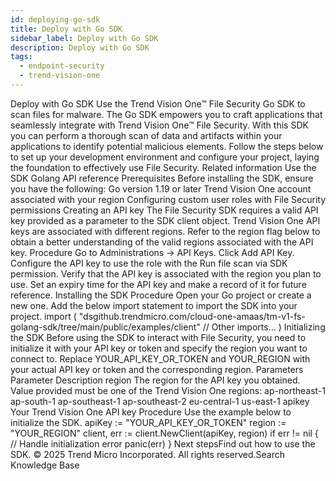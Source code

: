 ```yaml
---
id: deploying-go-sdk
title: Deploy with Go SDK
sidebar_label: Deploy with Go SDK
description: Deploy with Go SDK
tags:
  - endpoint-security
  - trend-vision-one
---
```


 Deploy with Go SDK Use the Trend Vision One™ File Security Go SDK to scan files for malware. The Go SDK empowers you to craft applications that seamlessly integrate with Trend Vision One™ File Security. With this SDK you can perform a thorough scan of data and artifacts within your applications to identify potential malicious elements. Follow the steps below to set up your development environment and configure your project, laying the foundation to effectively use File Security. Related information Use the SDK Golang API reference Prerequisites Before installing the SDK, ensure you have the following: Go version 1.19 or later Trend Vision One account associated with your region Configuring custom user roles with File Security permissions Creating an API key The File Security SDK requires a valid API key provided as a parameter to the SDK client object. Trend Vision One API keys are associated with different regions. Refer to the region flag below to obtain a better understanding of the valid regions associated with the API key. Procedure Go to Administrations → API Keys. Click Add API Key. Configure the API key to use the role with the Run file scan via SDK permission. Verify that the API key is associated with the region you plan to use. Set an expiry time for the API key and make a record of it for future reference. Installing the SDK Procedure Open your Go project or create a new one. Add the below import statement to import the SDK into your project. import ( "dsgithub.trendmicro.com/cloud-one-amaas/tm-v1-fs-golang-sdk/tree/main/public/examples/client" // Other imports... ) Initializing the SDK Before using the SDK to interact with File Security, you need to initialize it with your API key or token and specify the region you want to connect to. Replace YOUR_API_KEY_OR_TOKEN and YOUR_REGION with your actual API key or token and the corresponding region. Parameters Parameter Description region The region for the API key you obtained. Value provided must be one of the Trend Vision One regions: ap-northeast-1 ap-south-1 ap-southeast-1 ap-southeast-2 eu-central-1 us-east-1 apikey Your Trend Vision One API key Procedure Use the example below to initialize the SDK. apiKey := "YOUR_API_KEY_OR_TOKEN" region := "YOUR_REGION" client, err := client.NewClient(apiKey, region) if err != nil { // Handle initialization error panic(err) } Next stepsFind out how to use the SDK. © 2025 Trend Micro Incorporated. All rights reserved.Search Knowledge Base